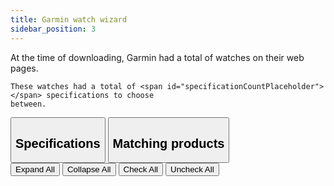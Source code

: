 ```yaml
---
title: Garmin watch wizard
sidebar_position: 3
---
```

<div>
    At the time of downloading, Garmin had a total of 
    <span id="productCountPlaceholder"></span> watches on their web pages.

    These watches had a total of <span id="specificationCountPlaceholder"></span> specifications to choose
    between.
</div>

<div id="loadingIndicator">
    <div></div>
</div>

<div id="garminwizard">
    <div className="tab">
    <button className="tablinks" data-page="Page1" id="defaultOpen">
    <h2 id="requirements-title">Specifications<span id="numberOfUniqueSpecs" className="garminbadgehidden"></span></h2>
    </button>
    <button className="tablinks" data-page="Page2"><h2>Matching products<span id="matchingProducts" className="garminbadgehidden"></span></h2></button>
    </div>
    <div id="Page1" className="tabcontent">
        <button id="expand-all-button">Expand All</button>
        <button id="collapse-all-button">Collapse All</button>
        <button id="check-all-button">Check All</button>
        <button id="uncheck-all-button">Uncheck All</button>
        <div id="garmin">
        </div>
    </div>
    <div id="Page2" className="tabcontent">
        <div id="garmin-result"></div>
    </div>
</div>
